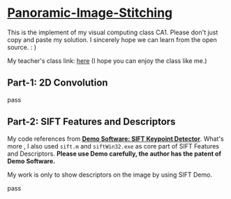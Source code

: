 # [Panoramic-Image-Stitching](https://github.com/haofengsiji/Panoramic-Image-Stitching)
This is the implement of my visual computing class CA1. Please don't just copy and paste my solution. I sincerely hope we can learn from the open source. : )

My teacher's class link: [here](https://tanrobby.github.io/teaching/ece_visual/index.html) (I hope you can enjoy the class like me.)

## Part-1: 2D Convolution

pass

## Part-2: SIFT Features and Descriptors

My code references from **[Demo Software: SIFT Keypoint Detector](https://www.cs.ubc.ca/~lowe/keypoints/)**. What's more , I also used `sift.m` and `siftWin32.exe` as core part of SIFT Features and Descriptors.  **Please use Demo carefully, the author has the patent of Demo Software.**

My work is only to show descriptors  on the image by using SIFT Demo. 

pass



 
